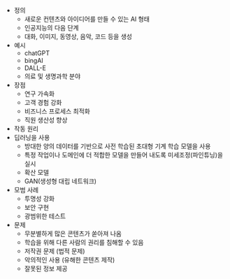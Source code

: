 - 정의
	- 새로운 컨텐츠와 아이디어를 만들 수 있는 AI 형태
	- 인공지능의 다음 단계
	- 대화, 이미지, 동영상, 음악, 코드 등을 생성
- 예시
	- chatGPT
	- bingAI
	- DALL-E
	- 의료 및 생명과학 분야
- 장점
	- 연구 가속화
	- 고객 경험 강화
	- 비즈니스 프로세스 최적화
	- 직원 생산성 향상
- 작동 원리
- 딥러닝을 사용
	- 방대한 양의 데이터를 기반으로 사전 학습된 초대형 기계 학습 모델을 사용
	- 특정 작업이나 도메인에 더 적합한 모델을 만들어 내도록 미세조정(파인튜닝)을 실시
	- 확산 모델
	- GAN(생성형 대립 네트워크)
- 모범 사례
	- 투명성 강화
	- 보안 구현
	- 광범위한 테스트
- 문제
	- 무분별하게 많은 콘텐츠가 쏟아져 나옴
	- 학습을 위해 다른 사람의 권리를 침해할 수 있음
	- 저작권 문제 (법적 문제)
	- 악의적인 사용 (유해한 콘텐츠 제작)
	- 잘못된 정보 제공